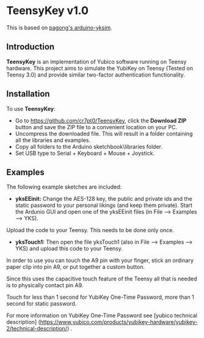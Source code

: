 # TeensyKey v1.0 #

This is based on [pagong's arduino-yksim](https://github.com/pagong/arduino-yksim).

## Introduction ##

**TeensyKey** is an implementation of Yubico software running on Teensy hardware. This project aims to simulate the YubiKey on Teensy (Tested on Teensy 3.0) and provide similar two-factor authentication functionality.


## Installation ##
To use **TeensyKey**:  
- Go to https://github.com/cr7pt0/TeensyKey, click the **Download ZIP** button and save the ZIP file to a convenient location on your PC.
- Uncompress the downloaded file.  This will result in a folder containing all the libraries and examples.
- Copy all folders to the Arduino sketchbook\libraries folder.
- Set USB type to Serial + Keyboard + Mouse + Joystick.

## Examples ##
The following example sketches are included:
- **yksEEinit:** Change the AES-128 key, the public and private ids and the static password to your personal likings (and keep them private).
Start the Ardunio GUI and open one of the yksEEinit files (in File --> Examples --> YKS).

Upload the code to your Teensy. This needs to be done only once.

- **yksTouch1:** Then open the file yksTouch1 (also in File --> Examples --> YKS) and upload this code to your Teensy.

In order to use you can touch the A9 pin with your finger, stick an ordinary paper clip into pin A9, or put together a custom button.

Since this uses the capacitive touch feature of the Teensy all that is needed is to physically contact pin A9.

Touch for less than 1 second for YubiKey One-Time Password, more than 1 second for static password.

For more information on YubiKey One-Time Password see [yubico technical description] (https://www.yubico.com/products/yubikey-hardware/yubikey-2/technical-description/) .



